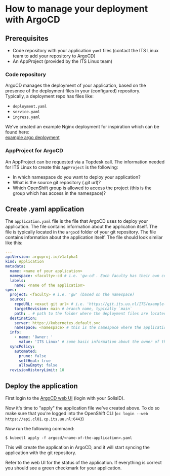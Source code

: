 # How to manage your deployment with ArgoCD

## Prerequisites
* Code repository with your application `yaml` files (contact the ITS Linux team to add your repository to ArgoCD)
* An AppProject (provided by the ITS Linux team)

### Code repository
ArgoCD manages the deployment of your application, based on the presence of the deployment files in your (configured) repository.  
Typically, a deployment repo has files like:
* `deployment.yaml`  
* `service.yaml`  
* `ingress.yaml`  

We've created an example Nginx deployment for inspiration which can be found here:  
[example argo deployment](https://git.its.uu.nl/ITS/example-argocd-deployment)

### AppProject for ArgoCD
An AppProject can be requested via a Topdesk call. The information needed for ITS Linux to create this `AppProject` is the following:  
* In which namespace do you want to deploy your application?  
* What is the source git repository (.git url)?  
* Which OpenShift group is allowed to access the project (this is the group which has access in the namespace)?  

## Create <application>.yaml application
The `application.yaml` file is the file that ArgoCD uses to deploy your application. The file contains information about the application itself.
The file is typically located in the `argocd` folder of your git repository. The file contains information about the application itself. 
The file should look similar like this:
```yaml
---
apiVersion: argoproj.io/v1alpha1
kind: Application
metadata:
  name: <name of your application>
  namespace: <faculty>-cd # i.e. 'gw-cd'. Each faculty has their own cd namespace, this namespace is managed by the ITS Linux team
  labels:
    name: <name of the application>
spec:
  project: <faculty> # i.e. 'gw' (based on the namespace)
  source:
    repoURL: <exact git url> # i.e. 'https://git.its.uu.nl/ITS/example-argocd-deployment.git'
    targetRevision: main # branch name, typically `main`
    path: . # path to the folder where the deployment files are located (in the case of the example-argocd-deployment repo this is the location of the `kustomization.yaml` file)
  destination:
    server: https://kubernetes.default.svc
    namespace: <namespace> # this is the namespace where the application is deployed
  info:
    - name: 'Owner: '
      value: 'ITS Linux' # some basic information about the owner of the application
  syncPolicy:
    automated:
      prune: false
      selfHeal: true
      allowEmpty: false
  revisionHistoryLimit: 10
```

## Deploy the application
First login to the [ArgoCD web UI](https://openshift-gitops-server-openshift-gitops.apps.cl01.cp.its.uu.nl/) (login with your SolisID).

Now it's time to "apply" the application file we've created above.
To do so make sure that you're logged into the OpenShift CLI (`oc login --web https://api.cl01.cp.its.uu.nl:6443`)

Now run the following command:

`$ kubectl apply -f argocd/<name-of-the-application>.yaml`

This will create the application in ArgoCD, and it will start syncing the application with the git repository.

Refer to the web UI for the status of the application. If everything is correct you should see a green checkmark for your application.
